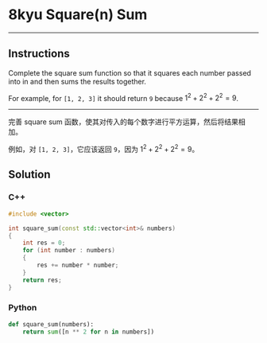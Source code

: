 # 8kyu Square(n) Sum

---

## Instructions
Complete the square sum function so that it squares each number passed into in and then sums the results together.

For example, for `[1, 2, 3]` it should return `9` because $1^2 + 2^2 + 2^2 = 9$.

---

完善 square sum 函数，使其对传入的每个数字进行平方运算，然后将结果相加。

例如，对 `[1, 2, 3]`，它应该返回 `9`，因为 $1^2 + 2^2 + 2^2 = 9$。

## Solution

### C++

```cpp
#include <vector>

int square_sum(const std::vector<int>& numbers)
{
    int res = 0;
    for (int number : numbers)
    {
        res += number * number;
    }
    return res;
}
```

### Python

```python
def square_sum(numbers):
    return sum([n ** 2 for n in numbers])
```